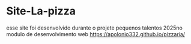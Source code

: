 # Site-La-pizza
esse site foi desenvolvido durante o projete pequenos talentos 2025no modulo de desenvolvimento web
https://apolonio332.github.io/pizzaria/
